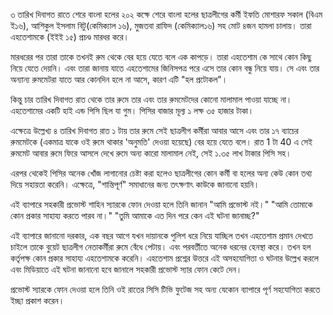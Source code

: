 ৩ তারিখ দিবাগত রাতে শেরে বাংলা হলের ২০২ কক্ষে শেরে বাংলা হলের ছাত্রলীগের কর্মী ইফতি মোশারফ সকাল (বিএম ই১৬), আশিকুল ইসলাম বিটু(কেমিক্যাল ১৬), মুজতবা রাফিদ (কেমিক্যাল১৬) সহ মোট ৪জন হামলা চালায়। তারা এহতেশামকে (ইইই ১৫) প্রচণ্ড মারধর করে।
মারধরের পর তারা তাকে তখনই রুম থেকে বের হয়ে যেতে বলে এক কাপড়ে। তারা এহতেশাম কে সাথে কোন কিছু নিয়ে যেতে দেয়নি। এবং তারা জানায় যাতে এহতেশামের জিনিসপত্র পরে এসে তার কোন বন্ধু নিয়ে যায়। সে এবং তার অন্যান্য রুমমেটরা যাতে আর কোনদিন হলে না আসে, কারণ এটি "হল প্রটোকল"।
কিন্তু চার তারিখ দিবাগত রাত থেকে তার রুমে তার এবং তার রুমমেটদের কোনো মালামাল পাওয়া যাচ্ছে না। এহতেশামের একটি হাই এন্ড পিসি ছিল যা গুম। পিসির বাজার মূল্য ১ লক্ষ ৩৫ হাজার টাকা।
এক্ষেত্রে উল্লেখ্য ৪ তারিখ দিবাগত রাত ১ টায় তার রুমে সেই ছাত্রলীগ কর্মীরা আবার আসে এবং তার ১৭ ব্যাচের রুমমেটকে (একমাত্র যাকে ওই রুমে থাকার 'অনুমতি' দেওয়া হয়েছে) বের হয়ে যেতে বলে। রাত 1 টা 40 এ সেই রুমমেট আবার রুমে ফিরে আসলে দেখে রুমে অন্য কারো মালামাল নেই, সেই ১.৩৫ লাখ টাকার পিসি সহ।
এরপর থেকেই পিসির অনেক খোঁজ লাগানোর চেষ্টা করা হলেও ছাত্রলীগের কোন কর্মী বা হলের অন্য কেউ কোন তথ্য দিয়ে সহায়তা করেনি। এক্ষেত্রে, "শান্তিপূর্ণ" সমাধানের জন্য তৎক্ষণাৎ কাউকে জানানো হয়নি।

এই ব্যাপারে সহকারী প্রভোস্ট শাহিন স্যারকে ফোন দেওয়া হলে তিনি জানান "আমি প্রভোস্ট নই।" "আমি তোমাকে কোন প্রকার সাহায্য করতে পারব না।" "তুমি আমাকে এত দিন পরে কেন এই ঘটনা জানাচ্ছ?"

এই ব্যাপারে জানানো দরকার, এক বছর আগে যখন দায়ানকে পুলিশ ধরে নিয়ে যাচ্ছিল তখন এহতেশাম প্রমান দেখতে চাইলে তাকে বুয়েট ছাত্রলীগ নেতাকর্মীরা রুমে বেঁধে পেটায়। এবং পরবর্তীতে অনেক ধরনের হেনস্থা করে। তখন হল কর্তৃপক্ষ কোন প্রকার সাহায্য এহতেশামকে করেনি। এহতেশাম প্রশ্নের উত্তরে এই অসহযোগিতা ও ঘটনার উল্লেখ করলে এবং মিডিয়াতে এই ঘটনা জানানো হবে জানালে সহকারী প্রভোস্ট স্যার ফোন কেটে দেন।

প্রভোস্ট স্যারকে ফোন দেওয়া হলে তিনি ওই রাতের সিসি টিভি ফুটেজ সহ অন্য যেকোন ব্যাপারে পূর্ণ সহযোগিতা করতে ইচ্ছা প্রকাশ করেন।
